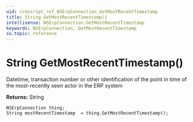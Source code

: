 ```yaml
---
uid: crmscript_ref_NSErpConnection_GetMostRecentTimestamp
title: String GetMostRecentTimestamp()
intellisense: NSErpConnection.GetMostRecentTimestamp
keywords: NSErpConnection, GetMostRecentTimestamp
so.topic: reference
---
```


# String GetMostRecentTimestamp()

Datetime, transaction number or other identification of the point in time of the most-recently seen actor in the ERP system

**Returns:** String

```crmscript
NSErpConnection thing;
String mostRecentTimestamp  = thing.GetMostRecentTimestamp();
```

